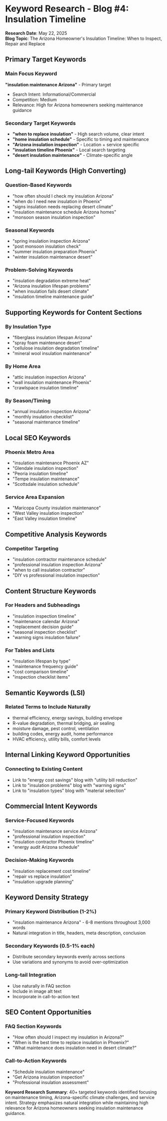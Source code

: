 # Keyword Research - Blog #4: Insulation Timeline
**Research Date**: May 22, 2025  
**Blog Topic**: The Arizona Homeowner's Insulation Timeline: When to Inspect, Repair and Replace

## Primary Target Keywords

### Main Focus Keyword
**"insulation maintenance Arizona"** - Primary target  
- Search Intent: Informational/Commercial
- Competition: Medium
- Relevance: High for Arizona homeowners seeking maintenance guidance

### Secondary Target Keywords
- **"when to replace insulation"** - High search volume, clear intent
- **"home insulation schedule"** - Specific to timing and maintenance
- **"Arizona insulation inspection"** - Location + service specific
- **"insulation timeline Phoenix"** - Local search targeting
- **"desert insulation maintenance"** - Climate-specific angle

## Long-tail Keywords (High Converting)

### Question-Based Keywords
- "how often should I check my insulation Arizona"
- "when do I need new insulation in Phoenix"
- "signs insulation needs replacing desert climate"
- "insulation maintenance schedule Arizona homes"
- "monsoon season insulation inspection"

### Seasonal Keywords
- "spring insulation inspection Arizona"
- "post monsoon insulation check"
- "summer insulation preparation Phoenix"
- "winter insulation maintenance desert"

### Problem-Solving Keywords
- "insulation degradation extreme heat"
- "Arizona insulation lifespan problems"
- "when insulation fails desert climate"
- "insulation timeline maintenance guide"

## Supporting Keywords for Content Sections

### By Insulation Type
- "fiberglass insulation lifespan Arizona"
- "spray foam maintenance desert"
- "cellulose insulation degradation timeline"
- "mineral wool insulation maintenance"

### By Home Area
- "attic insulation inspection Arizona"
- "wall insulation maintenance Phoenix"
- "crawlspace insulation timeline"

### By Season/Timing
- "annual insulation inspection Arizona"
- "monthly insulation checklist"
- "seasonal maintenance timeline"

## Local SEO Keywords

### Phoenix Metro Area
- "insulation maintenance Phoenix AZ"
- "Glendale insulation inspection"
- "Peoria insulation timeline"
- "Tempe insulation maintenance"
- "Scottsdale insulation schedule"

### Service Area Expansion
- "Maricopa County insulation maintenance"
- "West Valley insulation inspection"
- "East Valley insulation timeline"

## Competitive Analysis Keywords

### Competitor Targeting
- "insulation contractor maintenance schedule"
- "professional insulation inspection Arizona"
- "when to call insulation contractor"
- "DIY vs professional insulation inspection"

## Content Structure Keywords

### For Headers and Subheadings
- "insulation inspection timeline"
- "maintenance calendar Arizona"
- "replacement decision guide"
- "seasonal inspection checklist"
- "warning signs insulation failure"

### For Tables and Lists
- "insulation lifespan by type"
- "maintenance frequency guide"
- "cost comparison timeline"
- "inspection checklist items"

## Semantic Keywords (LSI)

### Related Terms to Include Naturally
- thermal efficiency, energy savings, building envelope
- R-value degradation, thermal bridging, air sealing
- moisture damage, pest control, ventilation
- building codes, energy audit, home performance
- HVAC efficiency, utility bills, comfort levels

## Internal Linking Keyword Opportunities

### Connecting to Existing Content
- Link to "energy cost savings" blog with "utility bill reduction"
- Link to "insulation problems" blog with "warning signs"
- Link to "insulation types" blog with "material selection"

## Commercial Intent Keywords

### Service-Focused Keywords
- "insulation maintenance service Arizona"
- "professional insulation inspection"
- "insulation contractor Phoenix timeline"
- "energy audit Arizona schedule"

### Decision-Making Keywords
- "insulation replacement cost timeline"
- "repair vs replace insulation"
- "insulation upgrade planning"

## Keyword Density Strategy

### Primary Keyword Distribution (1-2%)
- "insulation maintenance Arizona" - 6-8 mentions throughout 3,000 words
- Natural integration in title, headers, meta description, conclusion

### Secondary Keywords (0.5-1% each)
- Distribute secondary keywords evenly across sections
- Use variations and synonyms to avoid over-optimization

### Long-tail Integration
- Use naturally in FAQ section
- Include in image alt text
- Incorporate in call-to-action text

## SEO Content Opportunities

### FAQ Section Keywords
- "How often should I inspect my insulation in Arizona?"
- "When is the best time to replace insulation in Phoenix?"
- "What maintenance does insulation need in desert climate?"

### Call-to-Action Keywords
- "Schedule insulation maintenance"
- "Get Arizona insulation inspection"
- "Professional insulation assessment"

**Keyword Research Summary**: 40+ targeted keywords identified focusing on maintenance timing, Arizona-specific climate challenges, and service intent. Strategy emphasizes natural integration while maintaining high relevance for Arizona homeowners seeking insulation maintenance guidance.
